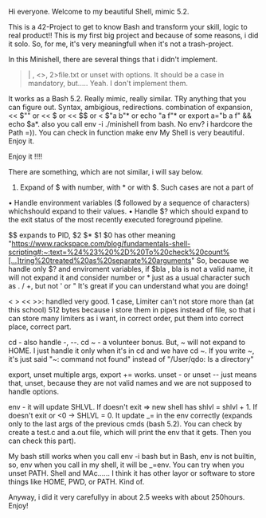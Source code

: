 Hi everyone. Welcome to my beautiful Shell, mimic 5.2.

This is a 42-Project to get to know Bash and transform your skill, logic to real product!!
This is my first big project and because of some reasons, i did it solo. So, for me, it's very meaningfull when it's not a trash-project.

In this Minishell, there are several things that i didn't implement.

>| , <>,    2>file.txt or unset with options.
It should be a case in mandatory, but..... Yeah. I don't implement them.

It works as a Bash 5.2.
Really mimic, really similar. TRy anything that you can figure out. Syntax, ambigious, redirections.
combination of expansion, << $"" or << $ or << $$ or < $"a     b"*       or echo "a      f"* or export a="b      a         f" && echo $a*.
also you call env -i ./minishell from bash. No env? i hardcore the Path =)). You can check in function make env
My Shell is very beautiful. Enjoy it.


Enjoy it !!!!

There are something, which are not similar, i will say below.
1. Expand of $ with number, with * or with $.
Such cases are not a part of

• Handle environment variables ($ followed by a sequence of characters) whichshould expand to their values.
• Handle $? which should expand to the exit status of the most recently executed foreground pipeline.

$$ expands to PID, $2 $* $1 $0 has other meaning "https://www.rackspace.com/blog/fundamentals-shell-scripting#:~:text=%24%23%20%2D%20To%20check%20count%[…]tring%20treated%20as%20separate%20arguments"
So, because we handle only $? and enviroment variables, if $bla , bla is not a valid name, it will not expand it and consider number or * just as a usual character such as . / +, but not ' or "
It's great if you can understand what you are doing!

< > << >>: handled very good. 1 case, Limiter can't not store more than (at this school) 512 bytes because i store them in pipes instead of file, so that i can store many limiters as i want,
in correct order, put them into correct place, correct part.

cd - also handle -, --. cd ~ - a volunteer bonus.
But, ~ will not expand to HOME. I just handle it only when it's in cd and we have cd ~.
If you write ~, it's just said "~: command not found" instead of "/User/qdo: Is a directory" 

export, unset multiple args, export += works.
unset - or unset -- just means that, unset, because they are not valid names and we are not supposed to handle options.

env - it will update SHLVL. If doesn't exit => new shell has shlvl = shlvl + 1. If doesn't exit or <0 -> SHLVL = 0.  It update _= in the env correctly
(expands only to the last args of the previous cmds (bash 5.2). You can check by create a test.c and a.out file, which will print the env that it gets. Then you can check this part).

My bash still works when you call env -i bash
but in Bash, env is not builtin, so, env when you call in my shell, it will be _=env. You can try when you unset PATH.
Shell and MAc...... I think it has other layor or software to store things like HOME, PWD, or PATH. Kind of.

Anyway, i did it very carefullyy in about 2.5 weeks with about 250hours. Enjoy!
